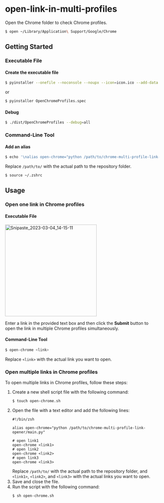 # open-link-in-multi-profiles

Open the Chrome folder to check Chrome profiles.

```zsh
$ open ~/Library/Application\ Support/Google/Chrome
```

## Getting Started

### Executable File

#### Create the executable file

```zsh
$ pyinstaller --onefile --noconsole --noupx --icon=icon.ico --add-data 'open_chrome.sh:.' --name OpenChromeProfiles gui.py
```

or

```zsh
$ pyinstaller OpenChromeProfiles.spec
```

#### Debug

```zsh
$ ./dist/OpenChromeProfiles --debug=all
```

### Command-Line Tool

#### Add an alias

```zsh
$ echo '\nalias open-chrome="python /path/to/chrome-multi-profile-link-opener/main.py"' >> ~/.zshrc
```

Replace `/path/to/` with the actual path to the repository folder.

```zsh
$ source ~/.zshrc
```

## Usage

### Open one link in Chrome profiles

#### Executable File

<img width="300" alt="Snipaste_2023-03-04_14-15-11" src="https://user-images.githubusercontent.com/50146714/222903913-67ca3164-2bae-401f-9230-feca7c647383.png">

Enter a link in the provided text box and then click the **Submit** button to open the link in multiple Chrome profiles
simultaneously.

#### Command-Line Tool

```zsh
$ open-chrome <link>
```

Replace `<link>` with the actual link you want to open.

### Open multiple links in Chrome profiles

To open multiple links in Chrome profiles, follow these steps:

1. Create a new shell script file with the following command:
   ```zsh
   $ touch open-chrome.sh
   ```
2. Open the file with a text editor and add the following lines:
   ```shell
   #!/bin/zsh
   
   alias open-chrome="python /path/to/chrome-multi-profile-link-opener/main.py"
   
   # open link1
   open-chrome <link1>
   # open link2
   open-chrome <link2>
   # open link3
   open-chrome <link3>
   ```
   Replace `/path/to/` with the actual path to the repository folder, and `<link1>`, `<link2>`, and `<link3>` with the
   actual
   links you want to open.
3. Save and close the file.
4. Run the script with the following command:
   ```zsh
   $ sh open-chrome.sh
   ```
